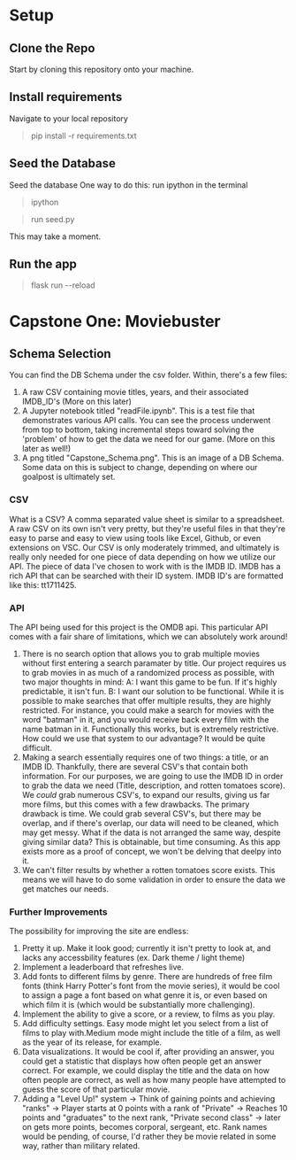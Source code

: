 # Setup
## Clone the Repo
Start by cloning this repository onto your machine.
## Install requirements
Navigate to your local repository

>pip install -r requirements.txt

## Seed the Database
Seed the database
One way to do this: run ipython in the terminal
> ipython

> run seed.py

This may take a moment.

## Run the app
> flask run --reload
# Capstone One: Moviebuster
## Schema Selection
You can find the DB Schema under the csv folder. Within, there's a few files:
1. A raw CSV containing movie titles, years, and their associated IMDB_ID's (More on this later)
2. A Jupyter notebook titled "readFile.ipynb". This is a test file that demonstrates various API calls. You can see the process underwent from top to bottom, taking incremental steps toward solving the 'problem' of how to get the data we need for our game. (More on this later as well!)
3. A png titled "Capstone_Schema.png". This is an image of a DB Schema. Some data on this is subject to change, depending on where our goalpost is ultimately set.

### CSV
What is a CSV? A comma separated value sheet is similar to a spreadsheet. A raw CSV on its own isn't very pretty, but they're useful files in that they're easy to parse and easy to view using tools like Excel, Github, or even extensions on VSC. Our CSV is only moderately trimmed, and ultimately is really only needed for one piece of data depending on how we utilize our API. The piece of data I've chosen to work with is the IMDB ID. IMDB has a rich API that can be searched with their ID system. IMDB ID's are formatted like this: tt1711425.

### API
The API being used for this project is the OMDB api. This particular API comes with a fair share of limitations, which we can absolutely work around!
1. There is no search option that allows you to grab multiple movies without first entering a search paramater by title. Our project requires us to grab movies in as much of a randomized process as possible, with two major thoughts in mind:
    A: I want this game to be fun. If it's highly predictable, it isn't fun.
    B: I want our solution to be functional. While it is possible to make searches that offer multiple results, they are highly restricted. For instance, you could make a search for movies with the word "batman" in it, and you would receive back every film with the name batman in it. Functionally this works, but is extremely restrictive. How could we use that system to our advantage? It would be quite difficult.
2. Making a search essentially requires one of two things: a title, or an IMDB ID. Thankfully, there are several CSV's that contain both information. For our purposes, we are going to use the IMDB ID in order to grab the data we need (Title, description, and rotten tomatoes score). We *could* grab numerous CSV's, to expand our results, giving us far more films, but this comes with a few drawbacks. The primary drawback is time. We could grab several CSV's, but there may be overlap, and if there's overlap, our data will need to be cleaned, which may get messy. What if the data is not arranged the same way, despite giving similar data? This is obtainable, but time consuming. As this app exists more as a proof of concept, we won't be delving that deelpy into it.
3. We can't filter results by whether a rotten tomatoes score exists. This means we will have to do some validation in order to ensure the data we get matches our needs.

### Further Improvements
The possibility for improving the site are endless:
1. Pretty it up. Make it look good; currently it isn't pretty to look at, and lacks any accessbility features (ex. Dark theme / light theme)
2. Implement a leaderboard that refreshes live.
3. Add fonts to different films by genre. There are hundreds of free film fonts (think Harry Potter's font from the movie series), it would be cool to assign a page a font based on what genre it is, or even based on which film it is (which would be substantially more challenging).
4. Implement the ability to give a score, or a review, to films as you play.
5. Add difficulty settings. Easy mode might let you select from a list of films to play with.Medium mode might include the title of a film, as well as the year of its release, for example.
6. Data visualizations. It would be cool if, after providing an answer, you could get a statistic that displays how often people get an answer correct. For example, we could display the title and the data on how often people are correct, as well as how many people have attempted to guess the score of that particular movie.
7. Adding a "Level Up!" system -> Think of gaining points and achieving "ranks" -> Player starts at 0 points with a rank of "Private" -> Reaches 10 points and "graduates" to the next rank, "Private second class" -> later on gets more points, becomes corporal, sergeant, etc. Rank names would be pending, of course, I'd rather they be movie related in some way, rather than military related.
